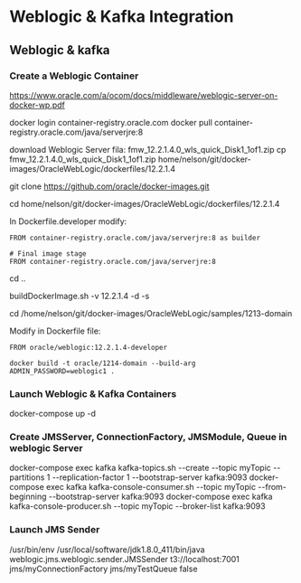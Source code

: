 # Weblogic & Kafka Integration


## Weblogic & kafka

### Create a Weblogic Container

https://www.oracle.com/a/ocom/docs/middleware/weblogic-server-on-docker-wp.pdf

docker login container-registry.oracle.com
docker pull  container-registry.oracle.com/java/serverjre:8

download Weblogic Server fila: fmw_12.2.1.4.0_wls_quick_Disk1_1of1.zip
cp fmw_12.2.1.4.0_wls_quick_Disk1_1of1.zip home/nelson/git/docker-images/OracleWebLogic/dockerfiles/12.2.1.4

git clone https://github.com/oracle/docker-images.git

cd home/nelson/git/docker-images/OracleWebLogic/dockerfiles/12.2.1.4

In Dockerfile.developer modify:

	FROM container-registry.oracle.com/java/serverjre:8 as builder

	# Final image stage
	FROM container-registry.oracle.com/java/serverjre:8

cd ..

buildDockerImage.sh -v 12.2.1.4 -d -s


cd /home/nelson/git/docker-images/OracleWebLogic/samples/1213-domain

Modify in Dockerfile file:

	FROM oracle/weblogic:12.2.1.4-developer

	docker build -t oracle/1214-domain --build-arg ADMIN_PASSWORD=weblogic1 .

###  Launch Weblogic & Kafka Containers

docker-compose up -d 

###  Create JMSServer, ConnectionFactory, JMSModule, Queue in weblogic Server


docker-compose exec kafka kafka-topics.sh --create --topic myTopic --partitions 1 --replication-factor 1 --bootstrap-server kafka:9093
docker-compose exec kafka kafka-console-consumer.sh --topic myTopic --from-beginning --bootstrap-server kafka:9093
docker-compose exec kafka kafka-console-producer.sh --topic myTopic  --broker-list kafka:9093

### Launch JMS Sender
/usr/bin/env /usr/local/software/jdk1.8.0_411/bin/java weblogic.jms.weblogic.sender.JMSSender t3://localhost:7001 jms/myConnectionFactory jms/myTestQueue false